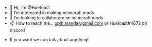 - 👋 Hi, I’m @Huetoast
- 👀 I’m interested in making minecraft mods
- 💞️ I’m looking to collaborate on minecraft mods
- 📫 How to reach me... opihiaranda@gmail.com or Huetoast#4672 on discord 

<!---
Huetoast/Huetoast is a ✨ special ✨ repository because its `README.md` (this file) appears on your GitHub profile.
You can click the Preview link to take a look at your changes.
--->
- If you want we can talk about anything!
